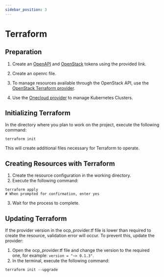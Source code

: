 ```yaml
---
sidebar_position: 3
---
```


# Terraform


## Preparation

1. Create an [OpenAPI](./openapi-token) and [OpenStack](./OpenStack-token) tokens using the provided link.

2. Create an openrc file.

3. To manage resources available through the OpenStack API, use the [OpenStack Terraform provider](https://registry.terraform.io/providers/terraform-provider-openstack/openstack/latest/docs).

4. Use the [Onecloud provider](https://registry.terraform.io/providers/OnePointCollab/ocp/latest/docs) to manage Kubernetes Clusters.



## Initializing Terraform

In the directory where you plan to work on the project, execute the following command:
```
terraform init
```
This will create additional files necessary for Terraform to operate.


## Creating Resources with Terraform

1. Create the resource configuration in the working directory.
2. Execute the following command:
```
terraform apply
# When prompted for confirmation, enter yes
```

3. Wait for the process to complete.


## Updating Terraform

If the provider version in the ocp_provider.tf file is lower than required to create the resource, 
 validation error will occur. To prevent this, update the provider:

1. Open the ocp_provider.tf file and change the version to the required one, for example: ```version = "~> 0.1.3"```.
2. In the terminal, execute the following command:
```
terraform init --upgrade
```
